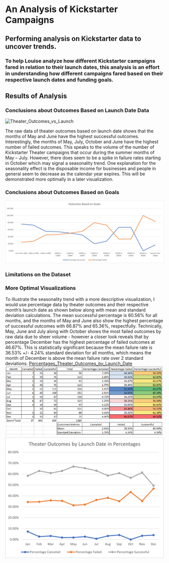 # An Analysis of Kickstarter Campaigns 
## Performing analysis on Kickstarter data to uncover trends.
### To help Louise analyze how different Kickstarter campaigns fared in relation to their launch dates, this analysis is an effort in understanding how different campaigns fared based on their respective launch dates and funding goals.

## Results of Analysis
### Conclusions about Outcomes Based on Launch Date Data
![Theater_Outcomes_vs_Launch](https://user-images.githubusercontent.com/85074720/123522205-8b3ba800-d681-11eb-8413-c99b9cbf0135.png)

The raw data of theater outcomes based on launch date shows that the months of May and June have the highest successful outcomes.  Interestingly, the months of May, July, October and June have the highest number of failed outcomes.  This speaks to the volume of the number of Kickstarter Theater campaigns that occur during the summer months of May – July.  However, there does seem to be a spike in failure rates starting in October which may signal a seasonality trend.  One explanation for the seasonality effect is the disposable income for businesses and people in general seem to decrease as the calendar year expires. This will be demonstrated more optimally in a later visualization.
### Conclusions about Outcomes Based on Goals
![Outcomes_vs_Goals](Outcomes_vs_Goals.png)

### Limitations on the Dataset

### More Optimal Visualizations
To illustrate the seasonality trend with a more descriptive visualization, I would use percentage data by theater outcomes and their respective month’s launch date as shown below along with mean and standard deviation calculations.  The mean successful percentage is 60.56% for all months, and the months of May and June also show the highest percentage of successful outcomes with 66.87% and 65.36%, respectfully.  Technically, May, June and July along with October shows the most failed outcomes by raw data due to sheer volume - however a closer look reveals that by percentage December has the highest percentage of failed outcomes at 46.67%.  This is statistically significant because the mean failure rate is 36.53% +/- 4.24% standard deviation for all months, which means the month of December is above the mean failure rate over 2 standard deviations.
[Percentages_Theater_Outcomes_by_Launch_Date](https://github.com/jpmendeziii/kickstarter-analysis/blob/main/Percentages_Theater_Outcomes_by_Launch_Date.xlsx)
![Table_of_Percentages_Theater_Outcomes_Mean_SD](Table_of_Percentages_Theater_Outcomes_Mean_SD.png)
![Percentages_Outcomes_Based_on_Launch_Date](Percentages_Outcomes_Based_on_Launch_Date.png)

